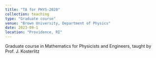 ```yaml
---
title: "TA for PHYS-2020"
collection: teaching
type: "Graduate course"
venue: "Brown University, Department of Physics"
date: 2023-09-1
location: "Providence, RI"
---
```


Graduate course in Mathematics for Physicists and Engineers, taught by Prof. J. Kosterlitz

